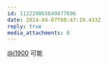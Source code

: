 ```yaml
---
id: 112229065649877696
date: 2024-04-07T08:47:19.433Z
reply: true
media_attachments: 0
---
```


[@i1900](https://mast.dragon-fly.club/@i1900) 可能

